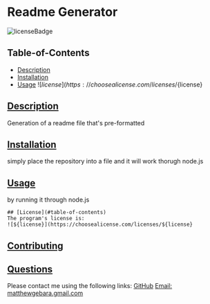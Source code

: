   # Readme Generator
  
  ![licenseBadge](https://img.shields.io/badge/license-${license}-blue)
  ## Table-of-Contents
  * [Description](#description)
  * [Installation](#installation)
  * [Usage](#usage)
  ![${license}](https://choosealicense.com/licenses/${license}
  
  ## [Description](#table-of-contents)
  Generation of a readme file that's pre-formatted
  ## [Installation](#table-of-contents)
  simply place the repository into a file and it will work thorugh node.js
  ## [Usage](#table-of-contents)
  by running it through node.js
  
  
    ## [License](#table-of-contents)
    The program's license is:
    ![${license}](https://choosealicense.com/licenses/${license}
  ## [Contributing](#table-of-contents)
  
  ## [Questions](#table-of-contents)
  Please contact me using the following links:
  [GitHub](https://github.com/https://github.com/GebaraMatthew)
  [Email: matthewgebara.gmail.com](mailto:matthewgebara.gmail.com)

